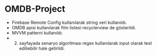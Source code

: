 # OMDB-Project

- Firebase Remote Config kullanılarak string veri kullanıldı.
- OMDB apisi kullanılarak film listesi recyclerview de gösterildi.
- MVVM patterni kullanıldı.
- 2. sayfayada senaryo algoritması regex kullanılarak input olarak test ediliebilir hale getirildi.
